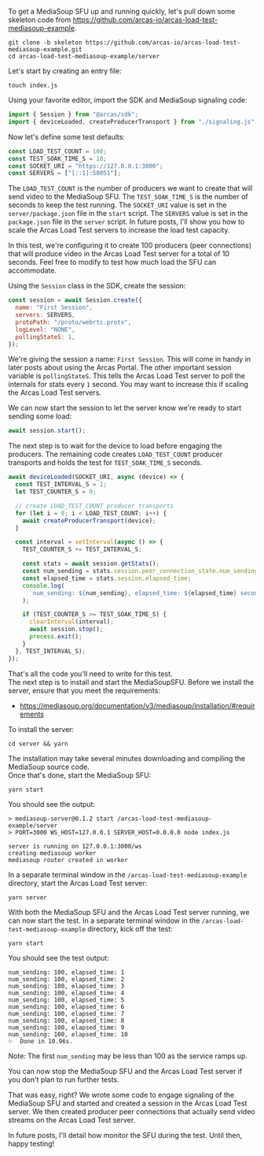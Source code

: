 To get a MediaSoup SFU up and running quickly, let's pull down some skeleton code from https://github.com/arcas-io/arcas-load-test-mediasoup-example.

```shell
git clone -b skeleton https://github.com/arcas-io/arcas-load-test-mediasoup-example.git
cd arcas-load-test-mediasoup-example/server
```

Let's start by creating an entry file:

```shell
touch index.js
```

Using your favorite editor, import the SDK and MediaSoup signaling code:

```js
import { Session } from "@arcas/sdk";
import { deviceLoaded, createProducerTransport } from "./signaling.js";
```

Now let's define some test defaults:

```js
const LOAD_TEST_COUNT = 100;
const TEST_SOAK_TIME_S = 10;
const SOCKET_URI = "https://127.0.0.1:3000";
const SERVERS = ["[::1]:50051"];
```

The `LOAD_TEST_COUNT` is the number of producers we want to create that will send video to the MediaSoup SFU.
The `TEST_SOAK_TIME_S` is the number of seconds to keep the test running.
The `SOCKET_URI` value is set in the `server/package.json` file in the `start` script.
The `SERVERS` value is set in the `package.json` file in the `server` script.  In future posts, I'll show you how
to scale the Arcas Load Test servers to increase the load test capacity.

In this test, we're configuring it to create 100 producers (peer connections) that will produce video in the 
Arcas Load Test server for a total of 10 seconds.  Feel free to modify to test how much load the SFU can accommodate.

Using the `Session` class in the SDK, create the session:

```js
const session = await Session.create({
  name: "First Session",
  servers: SERVERS,
  protoPath: "/proto/webrtc.proto",
  logLevel: "NONE",
  pollingStateS: 1,
});
```

We're giving the session a name: `First Session`.  This will come in handy in later posts about using the Arcas Portal.
The other important session variable is `pollingStateS`.  This tells the Arcas Load Test server to poll the internals for 
stats every `1` second.  You may want to increase this if scaling the Arcas Load Test servers.

We can now start the session to let the server know we're ready to start sending some load:

```js
await session.start();
```

The next step is to wait for the device to load before engaging the producers.
The remaining code creates `LOAD_TEST_COUNT` producer transports and holds the test for `TEST_SOAK_TIME_S` seconds.

```js
await deviceLoaded(SOCKET_URI, async (device) => {
  const TEST_INTERVAL_S = 1;
  let TEST_COUNTER_S = 0;

  // create LOAD_TEST_COUNT producer transports
  for (let i = 0; i < LOAD_TEST_COUNT; i++) {
    await createProducerTransport(device);
  }

  const interval = setInterval(async () => {
    TEST_COUNTER_S += TEST_INTERVAL_S;

    const stats = await session.getStats();
    const num_sending = stats.session.peer_connection_state.num_sending;
    const elapsed_time = stats.session.elapsed_time;
    console.log(
      `num_sending: ${num_sending}, elapsed_time: ${elapsed_time} seconds`
    );

    if (TEST_COUNTER_S >= TEST_SOAK_TIME_S) {
      clearInterval(interval);
      await session.stop();
      process.exit();
    }
  }, TEST_INTERVAL_S);
});
```

That's all the code you'll need to write for this test.  
The next step is to install and start the MediaSoupSFU.
Before we install the server, ensure that you meet the requirements:

- https://mediasoup.org/documentation/v3/mediasoup/installation/#requirements
  
  
To install the server:

```shell
cd server && yarn
```

The installation may take several minutes downloading and compiling the MediaSoup source code.  
Once that's done, start the MediaSoup SFU:

```shell
yarn start
```

You should see the output: 

```
> mediasoup-server@0.1.2 start /arcas-load-test-mediasoup-example/server
> PORT=3000 WS_HOST=127.0.0.1 SERVER_HOST=0.0.0.0 node index.js

server is running on 127.0.0.1:3000/ws
creating mediasoup worker
mediasoup router created in worker
```

In a separate terminal window in the `/arcas-load-test-mediasoup-example` directory, start the Arcas Load Test server:

```shell
yarn server
```

With both the MediaSoup SFU and the Arcas Load Test server running, we can now start the test.
In a separate terminal window in the `/arcas-load-test-mediasoup-example` directory, kick off the test:

```shell
yarn start
```

You should see the test output:

```text
num_sending: 100, elapsed_time: 1
num_sending: 100, elapsed_time: 2
num_sending: 100, elapsed_time: 3
num_sending: 100, elapsed_time: 4
num_sending: 100, elapsed_time: 5
num_sending: 100, elapsed_time: 6
num_sending: 100, elapsed_time: 7
num_sending: 100, elapsed_time: 8
num_sending: 100, elapsed_time: 9
num_sending: 100, elapsed_time: 10
✨  Done in 10.96s.
```

Note: The first `num_sending` may be less than 100 as the service ramps up.

You can now stop the MediaSoup SFU and the Arcas Load Test server if you don't plan to run further tests.

That was easy, right?  We wrote some code to engage signaling of the MediaSoup SFU and started and created a session
in the Arcas Load Test server.  We then created producer peer connections that actually send video streams on the
Arcas Load Test server.

In future posts, I'll detail how monitor the SFU during the test.  Until then, happy testing!
  